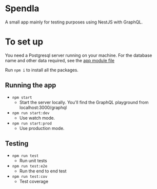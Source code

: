# Spendla

A small app mainly for testing purposes using NestJS with GraphQL.

# To set up

You need a Postgresql server running on your machine. For the database name and other data required, see the [app module file](./src/app.module.ts)

Run `npm i` to install all the packages.

## Running the app

- `npm start`
  - Start the server locally. You'll find the GraphQL playground from localhost:3000/graphql
- `npm run start:dev`
  - Use watch mode.
- `npm run start:prod`
  - Use production mode.

## Testing

- `npm run test`
  - Run unit tests
- `npm run test:e2e`
  - Run the end to end test
- `npm run test:cov`
  - Test coverage
